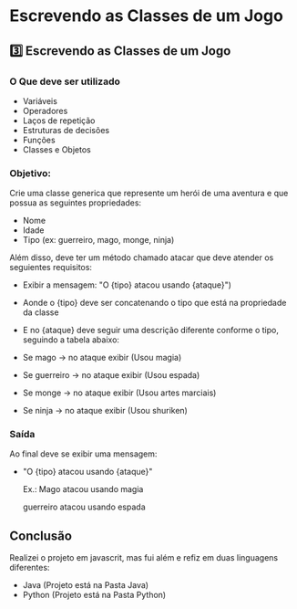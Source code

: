 # Escrevendo as Classes de um Jogo

## 3️⃣ Escrevendo as Classes de um Jogo

### O Que deve ser utilizado

* Variáveis
* Operadores
* Laços de repetição
* Estruturas de decisões
* Funções
* Classes e Objetos

### Objetivo:

Crie uma classe generica que represente um herói de uma aventura e que possua as seguintes propriedades:

* Nome
* Idade
* Tipo (ex: guerreiro, mago, monge, ninja)

Além disso, deve ter um método chamado atacar que deve atender os seguientes requisitos:

* Exibir a mensagem: "O {tipo} atacou usando {ataque}")
* Aonde o {tipo} deve ser concatenando o tipo que está na propriedade da classe
* E no {ataque} deve seguir uma descrição diferente conforme o tipo, seguindo a tabela abaixo:

* Se mago -> no ataque exibir (Usou magia)
* Se guerreiro -> no ataque exibir (Usou espada)
* Se monge -> no ataque exibir (Usou artes marciais)
* Se ninja -> no ataque exibir (Usou shuriken)

### Saída

Ao final deve se exibir uma mensagem:

* "O {tipo} atacou usando {ataque}"

  Ex.: Mago atacou usando magia

  guerreiro atacou usando espada




## Conclusão

Realizei o projeto em javascrit, mas fui além e refiz em duas linguagens diferentes:

* Java (Projeto está na Pasta Java)
* Python (Projeto está na Pasta Python)
